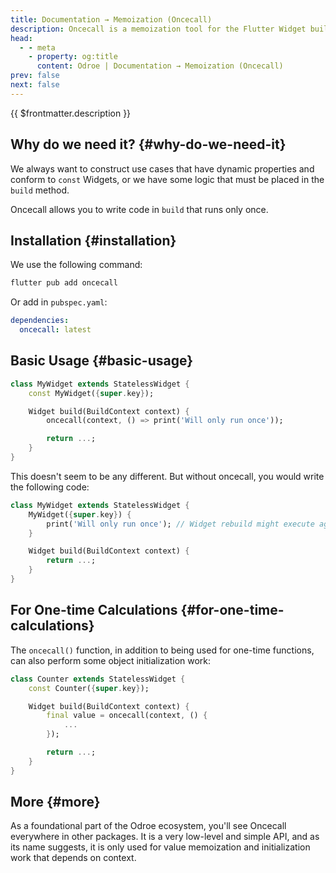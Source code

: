 ```yaml
---
title: Documentation → Memoization (Oncecall)
description: Oncecall is a memoization tool for the Flutter Widget build method. It allows your code to be called only once in the build method, even if the Widget is rebuilt.
head:
  - - meta
    - property: og:title
      content: Odroe | Documentation → Memoization (Oncecall)
prev: false
next: false
---
```


{{ $frontmatter.description }}

## Why do we need it? {#why-do-we-need-it}

We always want to construct use cases that have dynamic properties and conform to `const` Widgets, or we have some logic that must be placed in the `build` method.

Oncecall allows you to write code in `build` that runs only once.

## Installation {#installation}

We use the following command:

```bash
flutter pub add oncecall
```

Or add in `pubspec.yaml`:

```yaml
dependencies:
  oncecall: latest
```

## Basic Usage {#basic-usage}

```dart
class MyWidget extends StatelessWidget {
    const MyWidget({super.key});

    Widget build(BuildContext context) {
        oncecall(context, () => print('Will only run once'));

        return ...;
    }
}
```

This doesn't seem to be any different. But without oncecall, you would write the following code:

```dart
class MyWidget extends StatelessWidget {
    MyWidget({super.key}) {
        print('Will only run once'); // Widget rebuild might execute again
    }

    Widget build(BuildContext context) {
        return ...;
    }
}
```

## For One-time Calculations {#for-one-time-calculations}

The `oncecall()` function, in addition to being used for one-time functions, can also perform some object initialization work:

```dart
class Counter extends StatelessWidget {
    const Counter({super.key});

    Widget build(BuildContext context) {
        final value = oncecall(context, () {
            ...
        });

        return ...;
    }
}
```

## More {#more}

As a foundational part of the Odroe ecosystem, you'll see Oncecall everywhere in other packages. It is a very low-level and simple API, and as its name suggests, it is only used for value memoization and initialization work that depends on context.
